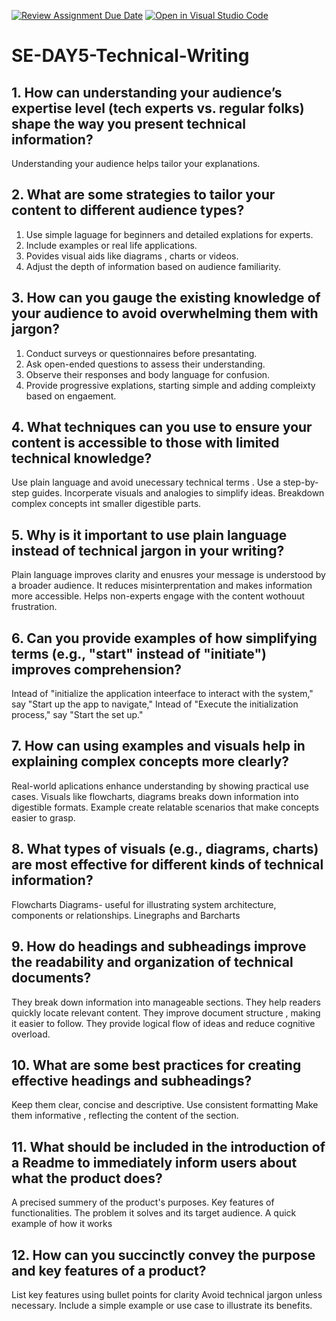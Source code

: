 [![Review Assignment Due Date](https://classroom.github.com/assets/deadline-readme-button-22041afd0340ce965d47ae6ef1cefeee28c7c493a6346c4f15d667ab976d596c.svg)](https://classroom.github.com/a/zsAR-pyY)
[![Open in Visual Studio Code](https://classroom.github.com/assets/open-in-vscode-2e0aaae1b6195c2367325f4f02e2d04e9abb55f0b24a779b69b11b9e10269abc.svg)](https://classroom.github.com/online_ide?assignment_repo_id=18446892&assignment_repo_type=AssignmentRepo)
# SE-DAY5-Technical-Writing
## 1. How can understanding your audience’s expertise level (tech experts vs. regular folks) shape the way you present technical information?

Understanding your audience helps tailor your explanations.

## 2. What are some strategies to tailor your content to different audience types?

1. Use simple laguage for beginners and detailed explations for experts.
2. Include examples or real life applications.
3. Povides visual aids like diagrams , charts or videos.
4. Adjust the depth of information based on audience familiarity.
   
## 3. How can you gauge the existing knowledge of your audience to avoid overwhelming them with jargon?

1. Conduct surveys or questionnaires before presantating.
2. Ask open-ended questions to assess their understanding.
3. Observe their responses and body language for confusion.
4. Provide progressive explations, starting simple and adding compleixty based on engaement.
   
## 4. What techniques can you use to ensure your content is accessible to those with limited technical knowledge?

Use plain language and avoid unecessary technical terms .
Use a step-by-step guides.
Incorperate visuals and analogies to simplify ideas.
Breakdown complex concepts int smaller digestible parts.

## 5. Why is it important to use plain language instead of technical jargon in your writing?

Plain language improves clarity and enusres your message is understood by a broader audience.
It reduces misinterprentation and makes information more accessible.
Helps non-experts engage with the content wothouut frustration.

## 6. Can you provide examples of how simplifying terms (e.g., "start" instead of "initiate") improves comprehension?

Intead of "initialize the application inteerface to interact with the system," say "Start up the app to navigate,"
Intead of "Execute the initialization process," say "Start the set up."

## 7. How can using examples and visuals help in explaining complex concepts more clearly?

Real-world aplications enhance understanding by showing practical use cases.
Visuals like flowcharts, diagrams breaks down information into digestible formats.
Example create relatable scenarios that make concepts easier to grasp.

## 8. What types of visuals (e.g., diagrams, charts) are most effective for different kinds of technical information?

Flowcharts
Diagrams- useful for illustrating system architecture, components or relationships.
Linegraphs and Barcharts

## 9. How do headings and subheadings improve the readability and organization of technical documents?

They break down information into manageable sections.
They help readers quickly locate relevant content.
They improve document structure , making it easier to follow.
They provide logical flow of ideas and reduce cognitive overload.

## 10. What are some best practices for creating effective headings and subheadings?

Keep them clear, concise and descriptive.
Use consistent formatting 
Make them informative , reflecting the content of the section.

## 11. What should be included in the introduction of a Readme to immediately inform users about what the product does?

A precised summery of the product's purposes.
Key features of functionalities.
The problem it solves and its target audience.
A quick example of how it works 

## 12. How can you succinctly convey the purpose and key features of a product?
List key features using bullet points for clarity
Avoid technical jargon unless necessary.
Include a simple example or use case to illustrate its benefits. 
